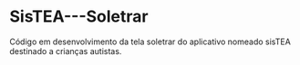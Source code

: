 # SisTEA---Soletrar
Código em desenvolvimento da tela soletrar do aplicativo nomeado sisTEA destinado a crianças autistas.

